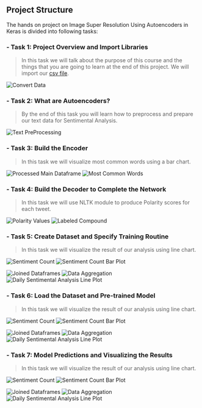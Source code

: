 ## Project Structure
The hands on project on Image Super Resolution Using Autoencoders in Keras is divided into following tasks:

### - Task 1: Project Overview and Import Libraries
  > In this task we will talk about the purpose of this course and the things that you are going  to learn at the end of this project. We will import our [csv file](https://raw.githubusercontent.com/gabrielpreda/covid-19-tweets/master/covid19_tweets.csv).

   ![Convert Data](/images/converted-data-task-1.png)
### - Task 2: What are Autoencoders?
  > By the end of this task you will learn how to preprocess and prepare our text data for Sentimental Analysis.
  
   ![Text PreProcessing](/images/text-preprocessing-task-2.png)
### - Task 3: Build the Encoder
  > In this task we will visualize most common words using a bar chart.
  
   ![Processed Main Dataframe](/images/main-data-frame-processed-task-3.png)
   ![Most Common Words](/images/bar-chart-task-3.png)
### - Task 4:  Build the Decoder to Complete the Network  
  > In this task we will use NLTK module to produce Polarity scores for each tweet.
  
   ![Polarity Values](/images/polarity-values-task-4.png) ![Labeled Compound](/images/compound-label-task-4.png)
### - Task 5:  Create Dataset and Specify Training Routine
  > In this task we will visualize the result of our analysis using line chart.
  
   ![Sentiment Count](/images/sentiment_counts-task-5.png)
   ![Sentiment Count Bar Plot](/images/sentiment_counts-barplot-task-5.png)
   
   ![Joined Dataframes](/images/joined-data-frames-task-5.png) ![Data Aggregation](/images/data-aggregation-task-5.png)
   ![Daily Sentimental Analysis Line Plot](/images/daily-sentimental-analysis-task-5.png)
### - Task 6:  Load the Dataset and Pre-trained Model
  > In this task we will visualize the result of our analysis using line chart.
  
   ![Sentiment Count](/images/sentiment_counts-task-5.png)
   ![Sentiment Count Bar Plot](/images/sentiment_counts-barplot-task-5.png)
   
   ![Joined Dataframes](/images/joined-data-frames-task-5.png) ![Data Aggregation](/images/data-aggregation-task-5.png)
   ![Daily Sentimental Analysis Line Plot](/images/daily-sentimental-analysis-task-5.png)
### - Task 7:  Model Predictions and Visualizing the Results
  > In this task we will visualize the result of our analysis using line chart.
  
   ![Sentiment Count](/images/sentiment_counts-task-5.png)
   ![Sentiment Count Bar Plot](/images/sentiment_counts-barplot-task-5.png)
   
   ![Joined Dataframes](/images/joined-data-frames-task-5.png) ![Data Aggregation](/images/data-aggregation-task-5.png)
   ![Daily Sentimental Analysis Line Plot](/images/daily-sentimental-analysis-task-5.png)
